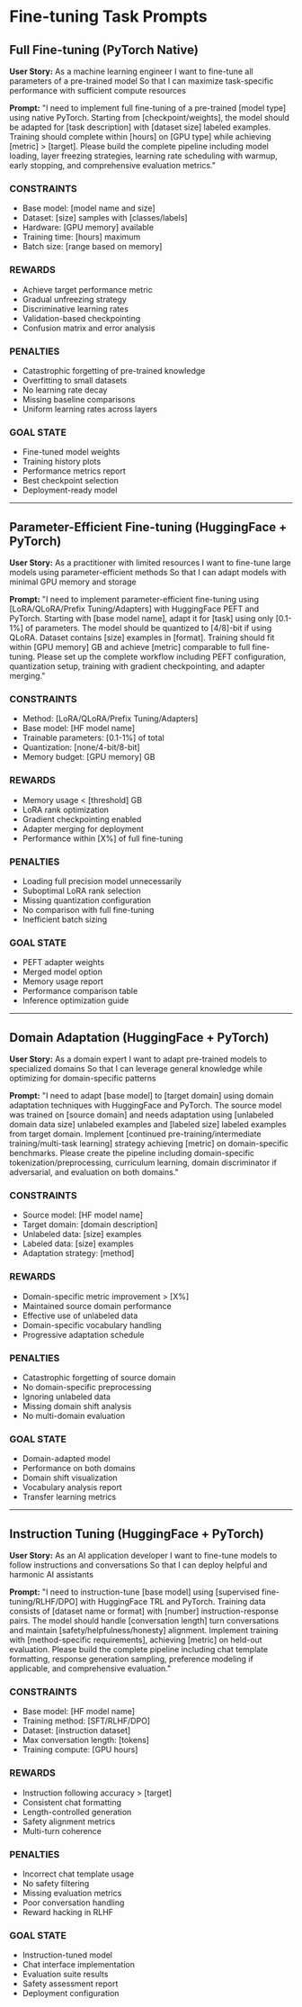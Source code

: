<!-- Copyright 2025 jxtngx | Apache 2.0 License | https://github.com/jxtngx/claude-code-pytorch -->

# Fine-tuning Task Prompts

## Full Fine-tuning (PyTorch Native)

**User Story:**
As a machine learning engineer
I want to fine-tune all parameters of a pre-trained model
So that I can maximize task-specific performance with sufficient compute resources

**Prompt:**
"I need to implement full fine-tuning of a pre-trained [model type] using native PyTorch. Starting from [checkpoint/weights], the model should be adapted for [task description] with [dataset size] labeled examples. Training should complete within [hours] on [GPU type] while achieving [metric] > [target]. Please build the complete pipeline including model loading, layer freezing strategies, learning rate scheduling with warmup, early stopping, and comprehensive evaluation metrics."

### CONSTRAINTS
- Base model: [model name and size]
- Dataset: [size] samples with [classes/labels]
- Hardware: [GPU memory] available
- Training time: [hours] maximum
- Batch size: [range based on memory]

### REWARDS
- Achieve target performance metric
- Gradual unfreezing strategy
- Discriminative learning rates
- Validation-based checkpointing
- Confusion matrix and error analysis

### PENALTIES
- Catastrophic forgetting of pre-trained knowledge
- Overfitting to small datasets
- No learning rate decay
- Missing baseline comparisons
- Uniform learning rates across layers

### GOAL STATE
- Fine-tuned model weights
- Training history plots
- Performance metrics report
- Best checkpoint selection
- Deployment-ready model

---

## Parameter-Efficient Fine-tuning (HuggingFace + PyTorch)

**User Story:**
As a practitioner with limited resources
I want to fine-tune large models using parameter-efficient methods
So that I can adapt models with minimal GPU memory and storage

**Prompt:**
"I need to implement parameter-efficient fine-tuning using [LoRA/QLoRA/Prefix Tuning/Adapters] with HuggingFace PEFT and PyTorch. Starting with [base model name], adapt it for [task] using only [0.1-1%] of parameters. The model should be quantized to [4/8]-bit if using QLoRA. Dataset contains [size] examples in [format]. Training should fit within [GPU memory] GB and achieve [metric] comparable to full fine-tuning. Please set up the complete workflow including PEFT configuration, quantization setup, training with gradient checkpointing, and adapter merging."

### CONSTRAINTS
- Method: [LoRA/QLoRA/Prefix Tuning/Adapters]
- Base model: [HF model name]
- Trainable parameters: [0.1-1%] of total
- Quantization: [none/4-bit/8-bit]
- Memory budget: [GPU memory] GB

### REWARDS
- Memory usage < [threshold] GB
- LoRA rank optimization
- Gradient checkpointing enabled
- Adapter merging for deployment
- Performance within [X%] of full fine-tuning

### PENALTIES
- Loading full precision model unnecessarily
- Suboptimal LoRA rank selection
- Missing quantization configuration
- No comparison with full fine-tuning
- Inefficient batch sizing

### GOAL STATE
- PEFT adapter weights
- Merged model option
- Memory usage report
- Performance comparison table
- Inference optimization guide

---

## Domain Adaptation (HuggingFace + PyTorch)

**User Story:**
As a domain expert
I want to adapt pre-trained models to specialized domains
So that I can leverage general knowledge while optimizing for domain-specific patterns

**Prompt:**
"I need to adapt [base model] to [target domain] using domain adaptation techniques with HuggingFace and PyTorch. The source model was trained on [source domain] and needs adaptation using [unlabeled domain data size] unlabeled examples and [labeled size] labeled examples from target domain. Implement [continued pre-training/intermediate training/multi-task learning] strategy achieving [metric] on domain-specific benchmarks. Please create the pipeline including domain-specific tokenization/preprocessing, curriculum learning, domain discriminator if adversarial, and evaluation on both domains."

### CONSTRAINTS
- Source model: [HF model name]
- Target domain: [domain description]
- Unlabeled data: [size] examples
- Labeled data: [size] examples
- Adaptation strategy: [method]

### REWARDS
- Domain-specific metric improvement > [X%]
- Maintained source domain performance
- Effective use of unlabeled data
- Domain-specific vocabulary handling
- Progressive adaptation schedule

### PENALTIES
- Catastrophic forgetting of source domain
- No domain-specific preprocessing
- Ignoring unlabeled data
- Missing domain shift analysis
- No multi-domain evaluation

### GOAL STATE
- Domain-adapted model
- Performance on both domains
- Domain shift visualization
- Vocabulary analysis report
- Transfer learning metrics

---

## Instruction Tuning (HuggingFace + PyTorch)

**User Story:**
As an AI application developer
I want to fine-tune models to follow instructions and conversations
So that I can deploy helpful and harmonic AI assistants

**Prompt:**
"I need to instruction-tune [base model] using [supervised fine-tuning/RLHF/DPO] with HuggingFace TRL and PyTorch. Training data consists of [dataset name or format] with [number] instruction-response pairs. The model should handle [conversation length] turn conversations and maintain [safety/helpfulness/honesty] alignment. Implement training with [method-specific requirements], achieving [metric] on held-out evaluation. Please build the complete pipeline including chat template formatting, response generation sampling, preference modeling if applicable, and comprehensive evaluation."

### CONSTRAINTS
- Base model: [HF model name]
- Training method: [SFT/RLHF/DPO]
- Dataset: [instruction dataset]
- Max conversation length: [tokens]
- Training compute: [GPU hours]

### REWARDS
- Instruction following accuracy > [target]
- Consistent chat formatting
- Length-controlled generation
- Safety alignment metrics
- Multi-turn coherence

### PENALTIES
- Incorrect chat template usage
- No safety filtering
- Missing evaluation metrics
- Poor conversation handling
- Reward hacking in RLHF

### GOAL STATE
- Instruction-tuned model
- Chat interface implementation
- Evaluation suite results
- Safety assessment report
- Deployment configuration